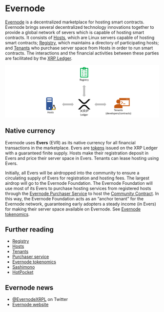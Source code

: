# Evernode
[Evernode](https://evernode.wordpress.com/) is a decentralized marketplace for hosting smart contracts. Evernode brings several decentralized technology innovations together to provide a global network of severs which is capable of hosting smart contracts. It consists of [Hosts](hosts/index.md), which are Linux servers capable of hosting smart contracts; [Registry](registry/index.md), which maintains a directory of participating hosts; and [Tenants](tenants/index.md) who purchase server space from Hosts in order to run smart contracts. The interactions and the financial activities between these parties are facilitated by the [XRP Ledger](https://xrpl.org).

![Evernode overview](img/parties.png)

## Native currency
Evernode uses **Evers** (EVR) as its native currency for all financial transactions in the marketplace. Evers are [tokens](https://xrpl.org/tokens.html) issued on the XRP Ledger with a guaranteed finite supply. Hosts make their registration deposit in Evers and price their server space in Evers. Tenants can lease hosting using Evers.

Initially, all Evers will be airdropped into the community to ensure a circulating supply of Evers for registration and hosting fees. The largest airdrop will go to the Evernode Foundation. The Evernode Foundation will use most of its Evers to purchase hosting services from registered hosts through the [Evernode Purchaser Service](purchaser/index.md) to host the  [Community Contract](purchaser/community-contract.md). In this way, the Evernode Foundation acts as an “anchor tenant” for the Evernode network, guaranteeing early adopters a steady income (in Evers) for making their server space available on Evernode. See [Evernode tokenomics](tokenomics/index.md).

## Further reading
- [Registry](registry/index.md)
- [Hosts](hosts/index.md)
- [Tenants](tenants/index.md)
- [Purchaser service](purchaser/index.md)
- [Evernode tokenomics](tokenomics/index.md)
- [Sashimono](hosts/sashimono.md)
- [HotPocket](hot-pocket/index.md)

## Evernode news
- [@EvernodeXRPL](https://twitter.com/EvernodeXRPL) on Twitter
- [Evernode website](https://evernode.wordpress.com)